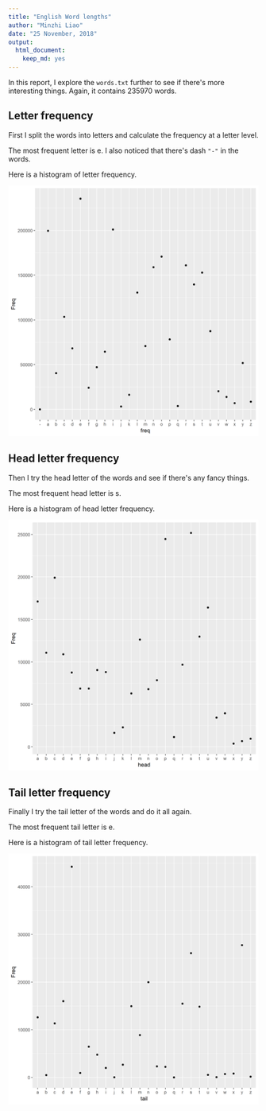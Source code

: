 ```yaml
---
title: "English Word lengths"
author: "Minzhi Liao"
date: "25 November, 2018"
output:
  html_document:
    keep_md: yes
---
```




In this report, I explore the `words.txt` further to see if there's more interesting things. Again, it contains 235970 words.

## Letter frequency

First I split the words into letters and calculate the frequency at a letter level.

The most frequent letter is e. I also noticed that there's dash `"-"` in the words. 

Here is a histogram of letter frequency.

![*Fig. 1* A histogram of letter frequency](img/letter_freq.png)

## Head letter frequency

Then I try the head letter of the words and see if there's any fancy things.

The most frequent head letter is s.

Here is a histogram of head letter frequency.

![*Fig. 2* A histogram of head letter frequency](img/letter_head.png)

## Tail letter frequency

Finally I try the tail letter of the words and do it all again.

The most frequent tail letter is e.

Here is a histogram of tail letter frequency.

![*Fig. 3* A histogram of tail letter frequency](img/letter_tail.png)
